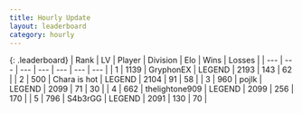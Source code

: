 ```yaml
---
title: Hourly Update
layout: leaderboard
category: hourly
---
```


{: .leaderboard}
| Rank | LV | Player | Division | Elo | Wins | Losses |
| --- | --- | --- | --- | --- | --- | --- |
| <span data-change="0">1</span> | 1139 | <span title="ID: 315148">GryphonEX</span> | LEGEND | <span data-change="0">2193</span> | <span data-change="0">143</span> | <span data-change="0">62</span> |
| <span data-change="1">2</span> | 500 | <span title="ID: 382502">Chara is hot</span> | LEGEND | <span data-change="0">2104</span> | <span data-change="0">91</span> | <span data-change="0">58</span> |
| <span data-change="1">3</span> | 960 | <span title="ID: 4783">pojlk</span> | LEGEND | <span data-change="0">2099</span> | <span data-change="0">71</span> | <span data-change="0">30</span> |
| <span data-change="1">4</span> | 662 | <span title="ID: 562775">thelightone909</span> | LEGEND | <span data-change="0">2099</span> | <span data-change="0">256</span> | <span data-change="0">170</span> |
| <span data-change="-3">5</span> | 796 | <span title="ID: 166888">S4b3rGG</span> | LEGEND | <span data-change="-16">2091</span> | <span data-change="2">130</span> | <span data-change="2">70</span> |